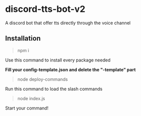 # discord-tts-bot-v2
A discord bot that offer tts directly through the voice channel

## Installation

> npm i

Use this command to install every package needed

<b>Fill your config-template.json and delete the "-template" part</b>

> node deploy-commands

Run this command to load the slash commands

> node index.js

Start your command!
